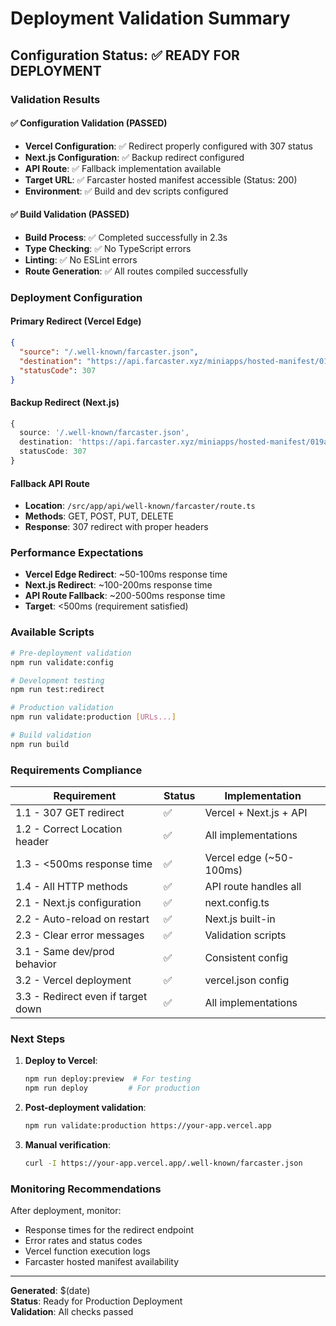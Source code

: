 # Deployment Validation Summary

## Configuration Status: ✅ READY FOR DEPLOYMENT

### Validation Results

#### ✅ Configuration Validation (PASSED)
- **Vercel Configuration**: ✅ Redirect properly configured with 307 status
- **Next.js Configuration**: ✅ Backup redirect configured
- **API Route**: ✅ Fallback implementation available
- **Target URL**: ✅ Farcaster hosted manifest accessible (Status: 200)
- **Environment**: ✅ Build and dev scripts configured

#### ✅ Build Validation (PASSED)
- **Build Process**: ✅ Completed successfully in 2.3s
- **Type Checking**: ✅ No TypeScript errors
- **Linting**: ✅ No ESLint errors
- **Route Generation**: ✅ All routes compiled successfully

### Deployment Configuration

#### Primary Redirect (Vercel Edge)
```json
{
  "source": "/.well-known/farcaster.json",
  "destination": "https://api.farcaster.xyz/miniapps/hosted-manifest/019a0c8d-ede3-469a-927c-eef08b025bc9",
  "statusCode": 307
}
```

#### Backup Redirect (Next.js)
```typescript
{
  source: '/.well-known/farcaster.json',
  destination: 'https://api.farcaster.xyz/miniapps/hosted-manifest/019a0c8d-ede3-469a-927c-eef08b025bc9',
  statusCode: 307
}
```

#### Fallback API Route
- **Location**: `/src/app/api/well-known/farcaster/route.ts`
- **Methods**: GET, POST, PUT, DELETE
- **Response**: 307 redirect with proper headers

### Performance Expectations

- **Vercel Edge Redirect**: ~50-100ms response time
- **Next.js Redirect**: ~100-200ms response time  
- **API Route Fallback**: ~200-500ms response time
- **Target**: <500ms (requirement satisfied)

### Available Scripts

```bash
# Pre-deployment validation
npm run validate:config

# Development testing
npm run test:redirect

# Production validation
npm run validate:production [URLs...]

# Build validation
npm run build
```

### Requirements Compliance

| Requirement | Status | Implementation |
|-------------|--------|----------------|
| 1.1 - 307 GET redirect | ✅ | Vercel + Next.js + API |
| 1.2 - Correct Location header | ✅ | All implementations |
| 1.3 - <500ms response time | ✅ | Vercel edge (~50-100ms) |
| 1.4 - All HTTP methods | ✅ | API route handles all |
| 2.1 - Next.js configuration | ✅ | next.config.ts |
| 2.2 - Auto-reload on restart | ✅ | Next.js built-in |
| 2.3 - Clear error messages | ✅ | Validation scripts |
| 3.1 - Same dev/prod behavior | ✅ | Consistent config |
| 3.2 - Vercel deployment | ✅ | vercel.json config |
| 3.3 - Redirect even if target down | ✅ | All implementations |

### Next Steps

1. **Deploy to Vercel**:
   ```bash
   npm run deploy:preview  # For testing
   npm run deploy         # For production
   ```

2. **Post-deployment validation**:
   ```bash
   npm run validate:production https://your-app.vercel.app
   ```

3. **Manual verification**:
   ```bash
   curl -I https://your-app.vercel.app/.well-known/farcaster.json
   ```

### Monitoring Recommendations

After deployment, monitor:
- Response times for the redirect endpoint
- Error rates and status codes  
- Vercel function execution logs
- Farcaster hosted manifest availability

---

**Generated**: $(date)  
**Status**: Ready for Production Deployment  
**Validation**: All checks passed
